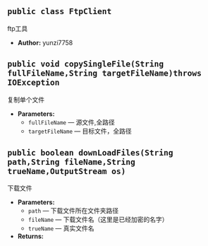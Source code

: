 
## `public class FtpClient`

ftp工具

 * **Author:** yunzi7758

     <p>

## `public void copySingleFile(String fullFileName,String targetFileName)throws IOException`

复制单个文件

 * **Parameters:**
   * `fullFileName` — 源文件,全路径
   * `targetFileName` — 目标文件，全路径

## `public boolean downLoadFiles(String path,String fileName,String trueName,OutputStream os)`

下载文件

 * **Parameters:**
   * `path` — 下载文件所在文件夹路径
   * `fileName` — 下载文件名（这里是已经加密的名字）
   * `trueName` — 真实文件名
 * **Returns:** 
